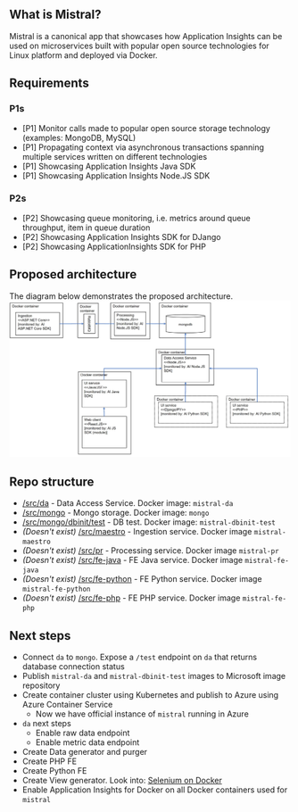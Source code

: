 ## What is Mistral?

Mistral is a canonical app that showcases how Application Insights can be used on microservices built with popular open source technologies for Linux platform and deployed via Docker.

## Requirements
### P1s
* [P1] Monitor calls made to popular open source storage technology (examples: MongoDB, MySQL)
* [P1] Propagating context via asynchronous transactions spanning multiple services written on different technologies
* [P1] Showcasing Application Insights Java SDK
* [P1] Showcasing Application Insights Node.JS SDK

### P2s
* [P2] Showcasing queue monitoring, i.e. metrics around queue throughput, item in queue duration
* [P2] Showcasing Application Insights SDK for DJango
* [P2] Showcasing ApplicationInsights SDK for PHP


## Proposed architecture   
The diagram below demonstrates the proposed architecture. 
![architecture](architecture.JPG)

## Repo structure
* [/src/da](./src/da) - Data Access Service. Docker image: `mistral-da`
* [/src/mongo](./src/mongo) - Mongo storage. Docker image: `mongo`
* [/src/mongo/dbinit/test](./src/mongo/dbinit/test) - DB test. Docker image: `mistral-dbinit-test`
* _(Doesn't exist)_ [/src/maestro](./src/maestro) - Ingestion service. Docker image `mistral-maestro`
* _(Doesn't exist)_ [/src/pr](./src/pr) - Processing service. Docker image `mistral-pr`
* _(Doesn't exist)_ [/src/fe-java](./src/fe-java) - FE Java service. Docker image `mistral-fe-java`
* _(Doesn't exist)_ [/src/fe-python](./src/fe-python) - FE Python service. Docker image `mistral-fe-python`
* _(Doesn't exist)_ [/src/fe-php](./src/fe-php) - FE PHP service. Docker image `mistral-fe-php`

## Next steps
* Connect `da` to `mongo`. Expose a `/test` endpoint on `da` that returns database connection status
* Publish `mistral-da` and `mistral-dbinit-test` images to Microsoft image repository
* Create container cluster using Kubernetes and publish to Azure using Azure Container Service
    * Now we have official instance of `mistral` running in Azure
* `da` next steps
    * Enable raw data endpoint
    * Enable metric data endpoint
* Create Data generator and purger
* Create PHP FE
* Create Python FE
* Create View generator. Look into: [Selenium on Docker](https://github.com/SeleniumHQ/docker-selenium)
* Enable Application Insights for Docker on all Docker containers used for `mistral`




